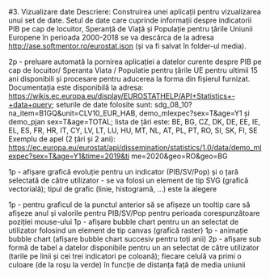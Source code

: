 #3. Vizualizare date
Descriere: Construirea unei aplicații pentru vizualizarea unui set de date. Setul de date care cuprinde informații despre indicatorii PIB pe cap de locuitor, Speranță de Viață și Populație pentru țările Uniunii Europene în perioada 2000-2018 se va descărca de la adresa http://ase.softmentor.ro/eurostat.json (și va fi salvat în folder-ul media).

2p - preluare automată la pornirea aplicației a datelor curente despre PIB pe cap de locuitor/ Speranta Viata /
Populatie pentru țările UE pentru ultimii 15 ani disponibili și procesare pentru aducerea la forma din fișierul furnizat.
Documentația este disponibilă la adresa: https://wikis.ec.europa.eu/display/EUROSTATHELP/API+Statistics+-+data+query; seturile de date folosite sunt: sdg_08_10?na_item=B1GQ&unit=CLV10_EUR_HAB, demo_mlexpec?sex=T&age=Y1 și demo_pjan sex=T&age=TOTAL; lista de țări este: BE, BG, CZ, DK, DE, EE, IE, EL, ES, FR, HR, IT, CY, LV, LT, LU, HU, MT, NL, AT, PL, PT, RO, SI, SK, FI, SE
Exemplu de apel (2 țări și 2 ani): https://ec.europa.eu/eurostat/api/dissemination/statistics/1.0/data/demo_mlexpec?sex=T&age=Y1&time=2019&ti
me=2020&geo=RO&geo=BG

1p - afișare grafică evoluție pentru un indicator (PIB/SV/Pop) și o țară selectată de către utilizator - se va folosi un element de tip SVG (grafică vectorială); tipul de grafic (linie, histogramă, …) este la alegere

1p - pentru graficul de la punctul anterior să se afișeze un tooltip care să afișeze anul și valorile pentru PIB/SV/Pop pentru perioada corespunzătoare poziției mouse-ului
1p - afișare bubble chart pentru un an selectat de utilizator folosind un element de tip canvas (grafică raster)
1p - animație bubble chart (afișare bubble chart succesiv pentru toți anii)
2p - afișare sub formă de tabel a datelor disponibile pentru un an selectat de către utilizator (tarile pe linii și cei trei indicatori pe coloană); fiecare celulă va primi o culoare (de la roșu la verde) în funcție de distanța față de media uniunii
